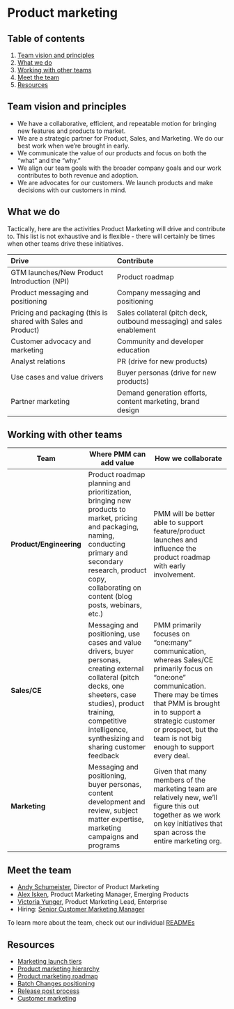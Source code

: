 # Product marketing

## Table of contents

1. [Team vision and principles](#team-vision-and-principles)
1. [What we do](#what-we-do)
1. [Working with other teams](#working-with-other-teams)
1. [Meet the team](#meet-the-team)
1. [Resources](#resources)

## Team vision and principles

- We have a collaborative, efficient, and repeatable motion for bringing new features and products to market.
- We are a strategic partner for Product, Sales, and Marketing. We do our best work when we’re brought in early.
- We communicate the value of our products and focus on both the “what” and the “why.”
- We align our team goals with the broader company goals and our work contributes to both revenue and adoption.
- We are advocates for our customers. We launch products and make decisions with our customers in mind.

## What we do

Tactically, here are the activities Product Marketing will drive and contribute to. This list is not exhaustive and is flexible - there will certainly be times when other teams drive these initiatives.

| Drive                                                         | Contribute                                                             |
| :------------------------------------------------------------ | :--------------------------------------------------------------------- |
| GTM launches/New Product Introduction (NPI)                   | Product roadmap                                                        |
| Product messaging and positioning                             | Company messaging and positioning                                      |
| Pricing and packaging (this is shared with Sales and Product) | Sales collateral (pitch deck, outbound messaging) and sales enablement |
| Customer advocacy and marketing                               | Community and developer education                                      |
| Analyst relations                                             | PR (drive for new products)                                            |
| Use cases and value drivers                                   | Buyer personas (drive for new products)                                |
| Partner marketing                                             | Demand generation efforts, content marketing, brand design             |

## Working with other teams

| **Team**                | **Where PMM can add value**                                                                                                                                                                                                            | **How we collaborate**                                                                                                                                                                                                                                       |
| ----------------------- | -------------------------------------------------------------------------------------------------------------------------------------------------------------------------------------------------------------------------------------- | ------------------------------------------------------------------------------------------------------------------------------------------------------------------------------------------------------------------------------------------------------------ |
| **Product/Engineering** | Product roadmap planning and prioritization, bringing new products to market, pricing and packaging, naming, conducting primary and secondary research, product copy, collaborating on content (blog posts, webinars, etc.)            | PMM will be better able to support feature/product launches and influence the product roadmap with early involvement.                                                                                                                                        |
| **Sales/CE**            | Messaging and positioning, use cases and value drivers, buyer personas, creating external collateral (pitch decks, one sheeters, case studies), product training, competitive intelligence, synthesizing and sharing customer feedback | PMM primarily focuses on “one:many” communication, whereas Sales/CE primarily focus on “one:one” communication. There may be times that PMM is brought in to support a strategic customer or prospect, but the team is not big enough to support every deal. |
| **Marketing**           | Messaging and positioning, buyer personas, content development and review, subject matter expertise, marketing campaigns and programs                                                                                                  | Given that many members of the marketing team are relatively new, we’ll figure this out together as we work on key initiatives that span across the entire marketing org.                                                                                    |

## Meet the team

- [Andy Schumeister](https://about.sourcegraph.com/handbook/company/team/#andy-schumeister-he-him), Director of Product Marketing
- [Alex Isken](https://about.sourcegraph.com/handbook/company/team/#alex-isken-he-him), Product Marketing Manager, Emerging Products
- [Victoria Yunger](https://about.sourcegraph.com/handbook/company/team/#victoria-yunger-she-her), Product Marketing Lead, Enterprise
- Hiring: [Senior Customer Marketing Manager](https://boards.greenhouse.io/sourcegraph91/jobs/4096458004)

To learn more about the team, check out our individual [READMEs](product-marketing-bios.md)

## Resources

- [Marketing launch tiers](marketing_launch_tiers.md)
- [Product marketing hierarchy](product_marketing_hierarchy.md)
- [Product marketing roadmap](product-marketing-roadmap.md)
- [Batch Changes positioning](batch_changes_positioning.md)
- [Release post process](release_post_process.md)
- [Customer marketing](customer_marketing.md)
